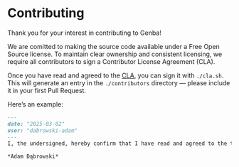 # Contributing

Thank you for your interest in contributing to Genba!

We are comitted to making the source code available under a Free Open Source license. To maintain clear ownership and consistent licensing, we require all contributors to sign a Contributor License Agreement (CLA).

Once you have read and agreed to the [CLA](./cla.md), you can sign it with `./cla.sh`. This will generate an entry in the `./contributors` directory — please include it in your first Pull Request.

Here’s an example:

```md
---
date: "2025-03-02"
user: "dabrowski-adam"
---
I, the undersigned, hereby confirm that I have read and agreed to the terms of the [Contributor License Agreement v1.0](../docs/cla.md).

*Adam Dąbrowski*
```
